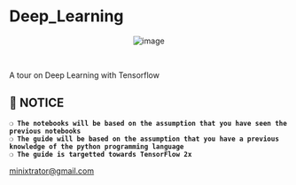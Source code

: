 # Deep_Learning
<div align="center">

![image](https://miro.medium.com/max/1200/1*IZfsipaDZITtnqIxkwfYug.png)

<br>

</div>

A tour on Deep Learning with Tensorflow

## :page_with_curl: NOTICE

__`❍ The notebooks will be based on the assumption that you have seen the previous notebooks`__<br>
__`❍ The guide will be based on the assumption that you have a previous knowledge of the python programming language`__<br>
__`❍ The guide is targetted towards TensorFlow 2x`__<br>


<a href="mailto:minixtrator@gmail.com">minixtrator@gmail.com</a>
